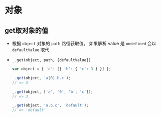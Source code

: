 # 对象

## get取对象的值

+ 根据 `object` 对象的 `path` 路径获取值。 如果解析 value 是 `undefined` 会以 `defaultValue` 取代

+ `_.get(object, path, [defaultValue])`

  ```js
  var object = { 'a': [{ 'b': { 'c': 3 } }] };

  _.get(object, 'a[0].b.c');
  // => 3

  _.get(object, ['a', '0', 'b', 'c']);
  // => 3

  _.get(object, 'a.b.c', 'default');
  // => 'default'
  ```
